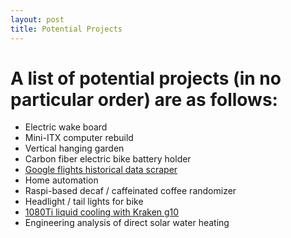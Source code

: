 ```yaml
---
layout: post
title: Potential Projects
---
```


# A list of potential projects (in no particular order) are as follows:
* Electric wake board
* Mini-ITX computer rebuild
* Vertical hanging garden
* Carbon fiber electric bike battery holder
* [Google flights historical data scraper]()
* Home automation
* Raspi-based decaf / caffeinated coffee randomizer
* Headlight / tail lights for bike
* [1080Ti liquid cooling with Kraken g10](https://nealde.github.io/1080Ti-Liquid-Cooling-with-Kraken-G10/)
* Engineering analysis of direct solar water heating



